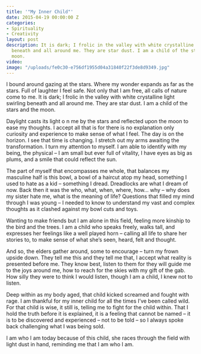 ```yaml
---
title: '"My Inner Child"'
date: 2015-04-19 00:00:00 Z
categories:
- Spirituality
- Creativity
layout: post
description: It is dark; I frolic in the valley with white crystalline light swirling
  beneath and all around me. They are star dust. I am a child of the stars and the
  moon.
video: 
image: "/uploads/fe0c30-e756df1955d04a31840f22f3de8d9349.jpg"
---
```


I bound around gazing at the stars. Where my wonder expands as far as the stars. Full of laughter I feel safe. Not only that I am free, all calls of nature come to me. It is dark; I frolic in the valley with white crystalline light swirling beneath and all around me. They are star dust. I am a child of the stars and the moon.

Daylight casts its light o n me by the stars and reflected upon the moon to ease my thoughts. I accept all that is for there is no explanation only curiosity and experience to make sense of what I feel. The day is on the horizon. I see that time is changing. I stretch out my arms awaiting the transformation. I turn my attention to myself. I am able to identify with my being, the physical – I am small but ever full of vitality, I have eyes as big as plums, and a smile that could reflect the sun.

The part of myself that encompasses me whole, that balances my masculine half is this bowl, a bowl of a haircut atop my head, something I used to hate as a kid – something I dread. Dreadlocks are what I dream of now. Back then it was the who, what, when, where, how… why – why does my sister hate me, what is the meaning of life? Questions that filled my mind through I was young – I needed to know to understand my vast and complex thoughts as it clashed against my bowl cuts and toys.

Wanting to make friends but I am alone in this field, feeling more kinship to the bird and the trees. I am a child who speaks freely, walks tall, and expresses her feelings like a well played horn – calling all life to share her stories to, to make sense of what she’s seen, heard, felt and thought.

And so, the elders gather around, some to encourage – turn my frown upside down. They tell me this and they tell me that, I accept what reality is presented before me. They know best, listen to them for they will guide me to the joys around me, how to reach for the skies with my gift of the gab. How silly they were to think I would listen, though I am a child, I knew not to listen.

Deep within as my body aged, that child kicked screamed and fought with rage. I am thankful for my inner child for all the times I’ve been called wild. For that child is wise, it still is, telling me to fight for the child within. That I hold the truth before it is explained, it is a feeling that cannot be named – it is to be discovered and experienced – not to be told – so I always spoke back challenging what I was being sold.

I am who I am today because of this child, she races through the field with light dust in hand, reminding me that I am who I am.